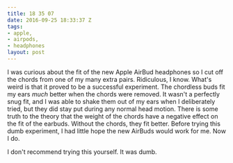 ```yaml
---
title: 18 35 07
date: 2016-09-25 18:33:37 Z
tags:
- apple,
- airpods,
- headphones
layout: post
---
```


I was curious about the fit of the new Apple AirBud headphones so I cut off the chords from one of my many extra pairs. Ridiculous, I know. What's weird is that it proved to be a successful experiment. The chordless buds fit my ears *much* better when the chords were removed. It wasn't a perfectly snug fit, and I was able to shake them out of my ears when I deliberately tried, but they did stay put during any normal head motion. There is some truth to the theory that the weight of the chords have a negative effect on the fit of the earbuds. Without the chords, they fit better. Before trying this dumb experiment, I had little hope the new AirBuds would work for me. Now I do.

I don't recommend trying this yourself. It was dumb.